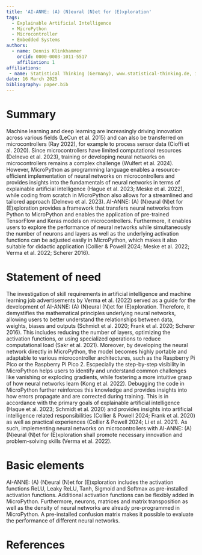 ```yaml
---
title: 'AI-ANNE: (A) (N)eural (N)et for (E)xploration'
tags:
  - Explainable Artificial Intelligence
  - MicroPython
  - Microcontroller
  - Embedded Systems
authors:
  - name: Dennis Klinkhammer
    orcid: 0000-0003-1011-5517
    affiliation: 1
affiliations:
 - name: Statistical Thinking (Germany), www.statistical-thinking.de, info@statistical-thinking.de
date: 16 March 2025
bibliography: paper.bib
---
```


# Summary

Machine learning and deep learning are increasingly driving innovation across various fields (LeCun et al. 2015) and can also be transferred on microcontrollers (Ray 2022), for example to process sensor data (Cioffi et al. 2020). Since microcontrollers have limited computational resources (Delnevo et al. 2023), training or developing neural networks on microcontrollers remains a complex challenge (Wulfert et al. 2024). However, MicroPython as programming language enables a resource-efficient implementation of neural networks on microcontrollers and provides insights into the fundamentals of neural networks in terms of explainable artificial intelligence (Hague et al. 2023; Meske et al. 2022), while coding from scratch in MicroPython also allows for a streamlined and tailored approach (Delnevo et al. 2023). AI-ANNE: (A) (N)eural (N)et for (E)xploration provides a framework that transfers neural networks from Python to MicroPython and enables the application of pre-trained TensorFlow and Keras models on microcontrollers. Furthermore, it enables users to explore the performance of neural networks while simultaneously the number of neurons and layers as well as the underlying activation functions can be adjusted easily in MicroPython, which makes it also suitable for didactic application (Collier & Powell 2024; Meske et al. 2022; Verma et al. 2022; Scherer 2016).

# Statement of need

The investigation of skill requirements in artificial intelligence and machine learning job advertisements by Verma et al. (2022) served as a guide for the development of AI-ANNE: (A) (N)eural (N)et for (E)xploration. Therefore, it demystifies the mathematical principles underlying neural networks, allowing users to better understand the relationships between data, weights, biases and outputs (Schmidt et al. 2020; Frank et al. 2020; Scherer 2016). This includes reducing the number of layers, optimizing the activation functions, or using specialized operations to reduce computational load (Sakr et al. 2021). Moreover, by developing the neural network directly in MicroPython, the model becomes highly portable and adaptable to various microcontroller architectures, such as the Raspberry Pi Pico or the Raspberry Pi Pico 2. Escpecially the step-by-step visibility in MicroPython helps users to identify and understand common challenges like vanishing or exploding gradients, while fostering a more intuitive grasp of how neural networks learn (Kong et al. 2022). Debugging the code in MicroPython further reinforces this knowledge and provides insights into how errors propagate and are corrected during training. This is in accordance with the primary goals of explainable artificial intelligence (Haque et al. 2023; Schmidt et al. 2020) and provides insights into artificial intelligence related responsibilities (Collier & Powell 2024; Frank et al. 2020) as well as practical experiences (Collier & Powell 2024; Li et al. 2021). As such, implementing neural networks on microcontrollers with AI-ANNE: (A) (N)eural (N)et for (E)xploration shall promote necessary innovation and problem-solving skills (Verma et al. 2022).

# Basic elements
AI-ANNE: (A) (N)eural (N)et for (E)xploration includes the activation functions ReLU, Leaky ReLU, Tanh, Sigmoid and Softmax as pre-installed activation functions. Additional activation functions can be flexibly added in MicroPython. Furthermore, neurons, matrices and matrix transposition as well as the density of neural networks are already pre-programmed in MicroPython. A pre-installed confusion matrix makes it possible to evaluate the performance of different neural networks.

# References
